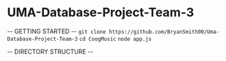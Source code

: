 # UMA-Database-Project-Team-3

-- GETTING STARTED --
`git clone https://github.com/BryanSmith00/Uma-Database-Project-Team-3`
`cd CoogMusic`
`node app.js`


-- DIRECTORY STRUCTURE --
